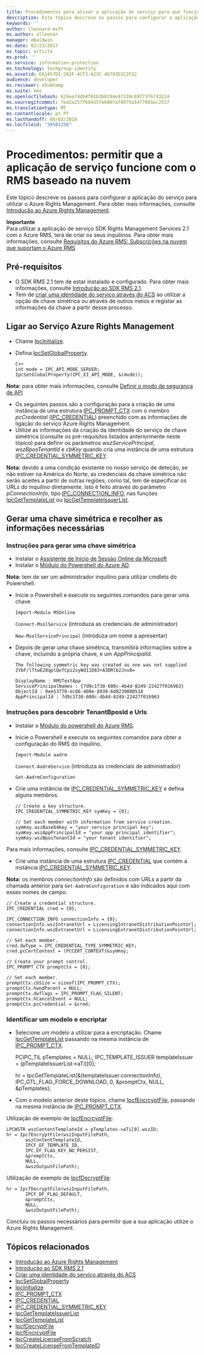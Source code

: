 ```yaml
---
title: Procedimentos para ativar a aplicação do serviço para que funcione com o RMS baseado na nuvem | Azure RMS
description: Este tópico descreve os passos para configurar a aplicação do serviço para utilizar o Azure Rights Management.
keywords: ''
author: lleonard-msft
ms.author: alleonar
manager: mbaldwin
ms.date: 02/23/2017
ms.topic: article
ms.prod: ''
ms.service: information-protection
ms.technology: techgroup-identity
ms.assetid: EA1457D1-282F-4CF3-A23C-46793D2C2F32
audience: developer
ms.reviewer: shubhamp
ms.suite: ems
ms.openlocfilehash: 624ea74db4f81b3b8194e97339c69773f6743224
ms.sourcegitcommit: 7ed2a257f68435fe6807af8975a5477801ec2537
ms.translationtype: MT
ms.contentlocale: pt-PT
ms.lasthandoff: 08/03/2018
ms.locfileid: "39501256"
---
```

# <a name="how-to-enable-your-service-application-to-work-with-cloud-based-rms"></a>Procedimentos: permitir que a aplicação de serviço funcione com o RMS baseado na nuvem

Este tópico descreve os passos para configurar a aplicação do serviço para utilizar o Azure Rights Management. Para obter mais informações, consulte [Introdução ao Azure Rights Management](https://technet.microsoft.com/library/jj585016.aspx).

**Importante**  
Para utilizar a aplicação de serviço SDK Rights Management Services 2.1 com o Azure RMS, terá de criar os seus inquilinos. Para obter mais informações, consulte [Requisitos do Azure RMS: Subscrições na nuvem que suportam o Azure RMS](../requirements.md)

## <a name="prerequisites"></a>Pré-requisitos

-   O SDK RMS 2.1 tem de estar instalado e configurado. Para obter mais informações, consulte [Introdução ao SDK RMS 2.1](getting-started-with-ad-rms-2-0.md).
-   Tem de [criar uma identidade do serviço através do ACS](https://msdn.microsoft.com/library/gg185924.aspx) ao utilizar a opção de chave simétrica ou através de outros meios e registar as informações da chave a partir desse processo.

## <a name="connecting-to-the-azure-rights-management-service"></a>Ligar ao Serviço Azure Rights Management

-   Chame [IpcInitialize](https://msdn.microsoft.com/library/jj127295.aspx).
-   Defina [IpcSetGlobalProperty](https://msdn.microsoft.com/library/hh535270.aspx).

        C++
        int mode = IPC_API_MODE_SERVER;
        IpcSetGlobalProperty(IPC_EI_API_MODE, &(mode));


  **Nota:** para obter mais informações, consulte [Definir o modo de segurança de API](setting-the-api-security-mode-api-mode.md)

     
-   Os seguintes passos são a configuração para a criação de uma instância de uma estrutura [IPC\_PROMPT\_CTX](https://msdn.microsoft.com/library/hh535278.aspx) com o membro *pcCredential* ([IPC\_CREDENTIAL](https://msdn.microsoft.com/library/hh535275.aspx)) preenchido com as informações de ligação do serviço Azure Rights Management.
-   Utilize as informações da criação da identidade do serviço de chave simétrica (consulte os pré-requisitos listados anteriormente neste tópico) para definir os parâmetros *wszServicePrincipal*, *wszBposTenantId* e *cbKey* quando cria uma instância de uma estrutura [IPC\_CREDENTIAL\_SYMMETRIC\_KEY](https://msdn.microsoft.com/library/dn133062.aspx).

**Nota:** devido a uma condição existente no nosso serviço de deteção, se não estiver na América do Norte, as credenciais da chave simétrica não serão aceites a partir de outras regiões; como tal, tem de especificar os URLs do inquilino diretamente. Isto é feito através do parâmetro *pConnectionInfo*, tipo [IPC\_CONNECTION\_INFO](https://msdn.microsoft.com/library/hh535274.aspx), nas funções [IpcGetTemplateList](https://msdn.microsoft.com/library/hh535267.aspx) ou [IpcGetTemplateIssuerList](https://msdn.microsoft.com/library/hh535266.aspx).

## <a name="generate-a-symmetric-key-and-collect-the-needed-information"></a>Gerar uma chave simétrica e recolher as informações necessárias

### <a name="instructions-to-generate-a-symmetric-key"></a>Instruções para gerar uma chave simétrica

-   Instalar o [Assistente de Início de Sessão Online da Microsoft](http://go.microsoft.com/fwlink/p/?LinkID=286152)
-   Instalar o [Módulo do Powershell do Azure AD](https://bposast.vo.msecnd.net/MSOPMW/8073.4/amd64/AdministrationConfig-en.msi).

**Nota:** tem de ser um administrador inquilino para utilizar cmdlets do Powershell.

- Inicie o Powershell e execute os seguintes comandos para gerar uma chave

    `Import-Module MSOnline`

    `Connect-MsolService` (introduza as credenciais de administrador)

    `New-MsolServicePrincipal` (introduza um nome a apresentar)

- Depois de gerar uma chave simétrica, transmitirá informações sobre a chave, incluindo a própria chave, e um *AppPrincipalId*.

      The following symmetric key was created as one was not supplied
      ZYbF/lTtwE28qplQofCpi2syWd11D83+A3DRlb2Jnv8=

      DisplayName : RMSTestApp
      ServicePrincipalNames : {7d9c1f38-600c-4b4d-8249-22427f016963}
      ObjectId : 0ee53770-ec86-409e-8939-6d8239880518
      AppPrincipalId : 7d9c1f38-600c-4b4d-8249-22427f016963


### <a name="instructions-to-find-out-tenantbposid-and-urls"></a>Instruções para descobrir **TenantBposId** e **Urls**

-   Instalar o [Módulo do powershell do Azure RMS](https://technet.microsoft.com/library/jj585012.aspx).
-   Inicie o Powershell e execute os seguintes comandos para obter a configuração do RMS do inquilino.

    `Import-Module aadrm`

    `Connect-AadrmService` (introduza as credenciais de administrador)

    `Get-AadrmConfiguration`


- Crie uma instância de [IPC\_CREDENTIAL\_SYMMETRIC\_KEY](https://msdn.microsoft.com/library/dn133062.aspx) e defina alguns membros.

      // Create a key structure.
      IPC_CREDENTIAL_SYMMETRIC_KEY symKey = {0};

      // Set each member with information from service creation.
      symKey.wszBase64Key = "your service principal key";
      symKey.wszAppPrincipalId = "your app principal identifier";
      symKey.wszBposTenantId = "your tenant identifier";


Para mais informações, consulte [IPC\_CREDENTIAL\_SYMMETRIC\_KEY](https://msdn.microsoft.com/library/dn133062.aspx).

-   Crie uma instância de uma estrutura [IPC\_CREDENTIAL](https://msdn.microsoft.com/library/hh535275.aspx) que contém a instância [IPC\_CREDENTIAL\_SYMMETRIC\_KEY](https://msdn.microsoft.com/library/dn133062.aspx).

**Nota:** os membros *connectionInfo* são definidos com URLs a partir da chamada anterior para `Get-AadrmConfiguration` e são indicados aqui com esses nomes de campo.

    // Create a credential structure.
    IPC_CREDENTIAL cred = {0};

    IPC_CONNECTION_INFO connectionInfo = {0};
    connectionInfo.wszIntranetUrl = LicensingIntranetDistributionPointUrl;
    connectionInfo.wszExtranetUrl = LicensingExtranetDistributionPointUrl;

    // Set each member.
    cred.dwType = IPC_CREDENTIAL_TYPE_SYMMETRIC_KEY;
    cred.pcCertContext = (PCCERT_CONTEXT)&symKey;

    // Create your prompt control.
    IPC_PROMPT_CTX promptCtx = {0};

    // Set each member.
    promptCtx.cbSize = sizeof(IPC_PROMPT_CTX);
    promptCtx.hwndParent = NULL;
    promptCtx.dwflags = IPC_PROMPT_FLAG_SILENT;
    promptCtx.hCancelEvent = NULL;
    promptCtx.pcCredential = &cred;

### <a name="identify-a-template-and-then-encrypt"></a>Identificar um modelo e encriptar

-   Selecione um modelo a utilizar para a encriptação.
    Chame [IpcGetTemplateList](https://msdn.microsoft.com/library/hh535267.aspx) passando na mesma instância de [IPC\_PROMPT\_CTX](https://msdn.microsoft.com/library/hh535278.aspx).


    PCIPC_TIL pTemplates = NULL; IPC_TEMPLATE_ISSUER templateIssuer = (pTemplateIssuerList->aTi)[0];

    hr = IpcGetTemplateList(&(templateIssuer.connectionInfo),        IPC_GTL_FLAG_FORCE_DOWNLOAD,        0,        &promptCtx,        NULL,        &pTemplates);


-   Com o modelo anterior deste tópico, chame [IpcfEncrcyptFile](https://msdn.microsoft.com/library/dn133059.aspx), passando na mesma instância de [IPC\_PROMPT\_CTX](https://msdn.microsoft.com/library/hh535278.aspx).

Utilização de exemplo de [IpcfEncrcyptFile](https://msdn.microsoft.com/library/dn133059.aspx):

    LPCWSTR wszContentTemplateId = pTemplates->aTi[0].wszID;
    hr = IpcfEncryptFile(wszInputFilePath,
           wszContentTemplateId,
           IPCF_EF_TEMPLATE_ID,
           IPC_EF_FLAG_KEY_NO_PERSIST,
           &promptCtx,
           NULL,
           &wszOutputFilePath);

Utilização de exemplo de [IpcfDecryptFile](https://msdn.microsoft.com/library/dn133058.aspx):

    hr = IpcfDecryptFile(wszInputFilePath,
           IPCF_DF_FLAG_DEFAULT,
           &promptCtx,
           NULL,
           &wszOutputFilePath);

Concluiu os passos necessários para permitir que a sua aplicação utilize o Azure Rights Management.

## <a name="related-topics"></a>Tópicos relacionados

* [Introdução ao Azure Rights Management](https://technet.microsoft.com/library/jj585016.aspx)
* [Introdução ao SDK RMS 2.1](getting-started-with-ad-rms-2-0.md)
* [Criar uma identidade do serviço através do ACS](https://msdn.microsoft.com/library/gg185924.aspx)
* [IpcSetGlobalProperty](https://msdn.microsoft.com/library/hh535270.aspx)
* [IpcInitialize](https://msdn.microsoft.com/library/jj127295.aspx)
* [IPC\_PROMPT\_CTX](https://msdn.microsoft.com/library/hh535278.aspx)
* [IPC\_CREDENTIAL](https://msdn.microsoft.com/library/hh535275.aspx)
* [IPC\_CREDENTIAL\_SYMMETRIC\_KEY](https://msdn.microsoft.com/library/dn133062.aspx)
* [IpcGetTemplateIssuerList](https://msdn.microsoft.com/library/hh535266.aspx)
* [IpcGetTemplateList](https://msdn.microsoft.com/library/hh535267.aspx)
* [IpcfDecryptFile](https://msdn.microsoft.com/library/dn133058.aspx)
* [IpcfEncrcyptFile](https://msdn.microsoft.com/library/dn133059.aspx)
* [IpcCreateLicenseFromScratch](https://msdn.microsoft.com/library/hh535256.aspx)
* [IpcCreateLicenseFromTemplateID](https://msdn.microsoft.com/library/hh535257.aspx)
